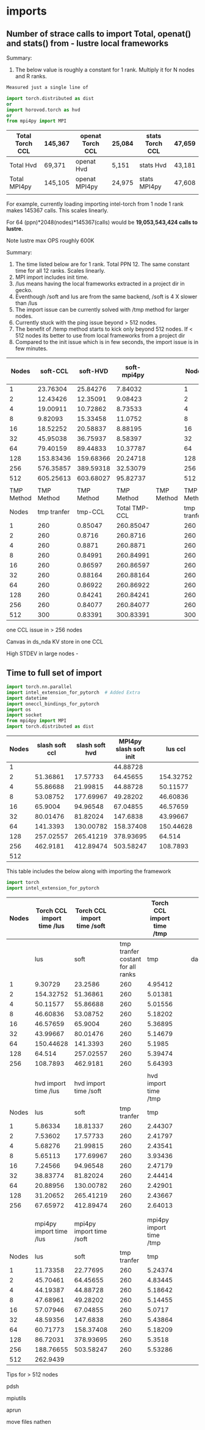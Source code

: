 # imports

## Number of strace calls to import Total, openat() and stats() from  - lustre local frameworks

Summary:  

1. The below value is roughly a constant for 1 rank. Multiply it for N nodes and R ranks. 

```python
Measured just a single line of 

import torch.distributed as dist
or 
import horovod.torch as hvd
or
from mpi4py import MPI
```

| Total Torch CCL | 145,367 | openat Torch CCL | 25,084 | stats Torch CCL | 47,659 |
| --- | --- | --- | --- | --- | --- |
| Total Hvd | 69,371 | openat Hvd | 5,151 | stats Hvd | 43,181 |
| Total MPI4py | 145,105 | openat MPI4py | 24,975 | stats MPI4py | 47,608 |
|  |  |  |  |  |  |

For example, currently loading importing intel-torch from 1 node 1 rank makes 145367 calls. This scales linearly.

For 64 (ppn)*2048(nodes)*145367(calls) would be **19,053,543,424 calls to lustre.**

Note lustre max OPS roughly 600K

Summary: 

1. The time listed below are for 1 rank. Total PPN 12. The same constant time for all 12 ranks. Scales linearly. 
2. MPI import includes init time.
3. /lus means having the local frameworks extracted in a project dir in gecko. 
4. Eventhough /soft and lus are from the same backend, /soft is 4 X slower than /lus
5. The import issue can be currently solved with /tmp method for larger nodes. 
6. Currently stuck with the ping issue beyond > 512 nodes. 
7. The benefit of /temp method starts to kick only beyond 512 nodes. If < 512 nodes its better to use from local frameworks from a project dir
8. Compared to the init issue which is in few seconds, the import issue is in few minutes.

| Nodes | soft-CCL | soft-HVD | soft-mpi4py |  | Nodes | lus-CCL | lus-HVD | lus-mpi4py |  | Nodes | DAOS-SX-CCL | DAOS-SX-HVD | DAOS-SX-MPI4PY |
| --- | --- | --- | --- | --- | --- | --- | --- | --- | --- | --- | --- | --- | --- |
| 1 | 23.76304 | 25.84276 | 7.84032 |  | 1 | 16.91329 | 17.72262 | 5.54276 |  | 1 | Pending |  |  |
| 2 | 12.43426 | 12.35091 | 9.08423 |  | 2 | 10.95631 | 3.96761 | 2.73401 |  | 2 |  |  |  |
| 4 | 19.00911 | 10.72862 | 8.73533 |  | 4 | 3.60226 | 15.4931 | 2.90424 |  | 4 |  |  |  |
| 8 | 9.82093 | 15.33458 | 11.0752 |  | 8 | 2.52667 | 12.67131 | 2.91102 |  | 8 |  |  |  |
| 16 | 18.52252 | 20.58837 | 8.88195 |  | 16 | 11.08034 | 3.30889 | 2.79047 |  | 16 |  |  |  |
| 32 | 45.95038 | 36.75937 | 8.58397 |  | 32 | 12.22699 | 3.30789 | 3.04978 |  | 32 |  |  |  |
| 64 | 79.40159 | 89.44833 | 10.37787 |  | 64 | 5.91391 | 15.36768 | 3.50686 |  | 64 |  |  |  |
| 128 | 153.83436 | 159.68366 | 20.24718 |  | 128 | 3.37653 | 47.44398 | 7.2994 |  | 128 |  |  |  |
| 256 | 576.35857 | 389.59318 | 32.53079 |  | 256 | 19.65773 | 79.98923 | 15.40001 |  | 256 |  |  |  |
| 512 | 605.25613 | 603.68027 | 95.82737 |  | 512 | 8.24698 | 85.24325 | 20.26439 |  | 512 |  |  |  |
|  |  |  |  |  |  |  |  |  |  |  |  |  |  |
| TMP Method | TMP Method | TMP Method | TMP Method | TMP Method | TMP Method | TMP Method | TMP Method | TMP Method | TMP Method | TMP Method | TMP Method |  |  |
| Nodes | tmp tranfer | tmp-CCL | Total TMP- CCL |  | tmp tranfer | tmp-HVD | TOTAL -TMP -HVD |  | tmp tranfer | tmp-mpi4py | Total TMP MPI4PY |  |  |
| 1 | 260 | 0.85047 | 260.85047 |  | 260 | 0.96533 | 260.96533 |  | 260 | 2.64186 | 262.64186 |  |  |
| 2 | 260 | 0.8716 | 260.8716 |  | 260 | 0.93277 | 260.93277 |  | 260 | 2.68266 | 262.68266 |  |  |
| 4 | 260 | 0.8871 | 260.8871 |  | 260 | 0.94378 | 260.94378 |  | 260 | 2.64645 | 262.64645 |  |  |
| 8 | 260 | 0.84991 | 260.84991 |  | 260 | 0.93416 | 260.93416 |  | 260 | 2.79356 | 262.79356 |  |  |
| 16 | 260 | 0.86597 | 260.86597 |  | 260 | 0.93822 | 260.93822 |  | 260 | 2.78354 | 262.78354 |  |  |
| 32 | 260 | 0.88164 | 260.88164 |  | 260 | 0.93331 | 260.93331 |  | 260 | 2.86852 | 262.86852 |  |  |
| 64 | 260 | 0.86922 | 260.86922 |  | 260 | 0.92284 | 260.92284 |  | 260 | 2.95718 | 262.95718 |  |  |
| 128 | 260 | 0.84241 | 260.84241 |  | 260 | 0.89717 | 260.89717 |  | 260 | 2.96501 | 262.96501 |  |  |
| 256 | 260 | 0.84077 | 260.84077 |  | 260 | 0.94813 | 260.94813 |  | 260 | 2.90351 | 262.90351 |  |  |
| 512 | 300 | 0.83391 | 300.83391 |  | 300 | 0.96462 | 300.96462 |  | 260 | 3.45906 | 263.45906 |  |  |

one CCL issue in > 256 nodes 

Canvas in ds_nda KV store in one CCL 

High STDEV in large nodes - 

## Time to full set of import

```python
import torch.nn.parallel
import intel_extension_for_pytorch  # Added Extra
import datetime
import oneccl_bindings_for_pytorch
import os
import socket
from mpi4py import MPI
import torch.distributed as dist
```

| Nodes |  slash soft ccl | slash soft hvd | MPI4py slash soft init |  | lus  ccl | lus hvd | MPI4py lustre init |  |  | tmp tranfer | tmp  ccl | tmp hvd | MPI4py tmp INIT |  | DAOS-SX-CCL | DAOS-SX-HVD | DAOS-SX-MPI4PY |  |  |
| --- | --- | --- | --- | --- | --- | --- | --- | --- | --- | --- | --- | --- | --- | --- | --- | --- | --- | --- | --- |
| 1 |  |  | 44.88728 |  |  |  | 45.70461 |  |  | 260 |  |  | 5.24374 |  |  |  |  |  |  |
| 2 | 51.36861 | 17.57733 | 64.45655 |  | 154.32752 | 7.53602 | 45.70461 |  |  | 260 | 5.01381 | 2.41797 | 4.83445 |  |  |  |  |  |  |
| 4 | 55.86688 | 21.99815 | 44.88728 |  | 50.11577 | 5.68276 | 44.19387 |  |  | 260 | 5.01556 | 2.43541 | 5.18642 |  |  |  |  |  |  |
| 8 | 53.08752 | 177.69967 | 49.28202 |  | 46.60836 | 5.65113 | 47.68961 |  |  | 260 | 5.18202 | 3.93436 | 5.14455 |  |  |  |  |  |  |
| 16 | 65.9004 | 94.96548 | 67.04855 |  | 46.57659 | 7.24566 | 57.07946 |  |  | 260 | 5.36895 | 2.47179 | 5.0717 |  |  |  |  |  |  |
| 32 | 80.01476 | 81.82024 | 147.6838 |  | 43.99667 | 38.83774 | 48.59356 |  |  | 260 | 5.14679 | 2.44414 | 5.43864 |  |  |  |  |  |  |
| 64 | 141.3393 | 130.00782 | 158.37408 |  | 150.44628 | 20.88956 | 60.71773 |  |  | 260 | 5.1985 | 2.42901 | 5.18209 |  |  |  |  |  |  |
| 128 | 257.02557 | 265.41219 | 378.93695 |  | 64.514 | 31.20652 | 86.72031 |  |  | 260 | 5.39474 | 2.43667 | 5.3518 |  |  |  |  |  |  |
| 256 | 462.9181 | 412.89474 | 503.58247 |  | 108.7893 | 67.65972 | 188.76655 |  |  | 260 | 5.64393 | 2.64013 | 5.53286 |  |  |  |  |  |  |
| 512 |  |  |  |  |  |  | 262.9439 |  |  | 260 |  |  |  |  |  |  |  |  |  |

This table includes the below along with importing the framework

```python
import torch
import intel_extension_for_pytorch
```

| Nodes | Torch CCL import time /lus | Torch CCL import time /soft |  |  | Torch CCL import time /tmp |  |  |  |
| --- | --- | --- | --- | --- | --- | --- | --- | --- |
|  | lus | soft |  | tmp tranfer costant for all ranks | tmp |  |  | daos |
| 1 | 9.30729 | 23.2586 |  | 260 | 4.95412 |  |  |  |
| 2 | 154.32752 | 51.36861 |  | 260 | 5.01381 |  |  |  |
| 4 | 50.11577 | 55.86688 |  | 260 | 5.01556 |  |  |  |
| 8 | 46.60836 | 53.08752 |  | 260 | 5.18202 |  |  |  |
| 16 | 46.57659 | 65.9004 |  | 260 | 5.36895 |  |  |  |
| 32 | 43.99667 | 80.01476 |  | 260 | 5.14679 |  |  |  |
| 64 | 150.44628 | 141.3393 |  | 260 | 5.1985 |  |  |  |
| 128 | 64.514 | 257.02557 |  | 260 | 5.39474 |  |  |  |
| 256 | 108.7893 | 462.9181 |  | 260 | 5.64393 |  |  |  |
|  |  |  |  |  |  |  |  |  |
|  | hvd import time /lus | hvd import time /soft |  |  | hvd import time /tmp |  |  |  |
| Nodes | lus | soft |  | tmp tranfer | tmp |  |  |  |
| 1 | 5.86334 | 18.81337 |  | 260 | 2.44307 |  |  |  |
| 2 | 7.53602 | 17.57733 |  | 260 | 2.41797 |  |  |  |
| 4 | 5.68276 | 21.99815 |  | 260 | 2.43541 |  |  |  |
| 8 | 5.65113 | 177.69967 |  | 260 | 3.93436 |  |  |  |
| 16 | 7.24566 | 94.96548 |  | 260 | 2.47179 |  |  |  |
| 32 | 38.83774 | 81.82024 |  | 260 | 2.44414 |  |  |  |
| 64 | 20.88956 | 130.00782 |  | 260 | 2.42901 |  |  |  |
| 128 | 31.20652 | 265.41219 |  | 260 | 2.43667 |  |  |  |
| 256 | 67.65972 | 412.89474 |  | 260 | 2.64013 |  |  |  |
|  |  |  |  |  |  |  |  |  |
|  |  |  |  |  |  |  |  |  |
|  | mpi4py import time /lus | mpi4py import time /soft |  |  | mpi4py import time /tmp |  |  |  |
| Nodes | lus | soft |  | tmp tranfer | tmp |  |  |  |
| 1 | 11.73358 | 22.77695 |  | 260 | 5.24374 |  |  |  |
| 2 | 45.70461 | 64.45655 |  | 260 | 4.83445 |  |  |  |
| 4 | 44.19387 | 44.88728 |  | 260 | 5.18642 |  |  |  |
| 8 | 47.68961 | 49.28202 |  | 260 | 5.14455 |  |  |  |
| 16 | 57.07946 | 67.04855 |  | 260 | 5.0717 |  |  |  |
| 32 | 48.59356 | 147.6838 |  | 260 | 5.43864 |  |  |  |
| 64 | 60.71773 | 158.37408 |  | 260 | 5.18209 |  |  |  |
| 128 | 86.72031 | 378.93695 |  | 260 | 5.3518 |  |  |  |
| 256 | 188.76655 | 503.58247 |  | 260 | 5.53286 |  |  |  |
| 512 | 262.9439 |  |  |  |  |  |  |  |

Tips for > 512 nodes 

pdsh 

mpiutils

aprun 

move files nathen